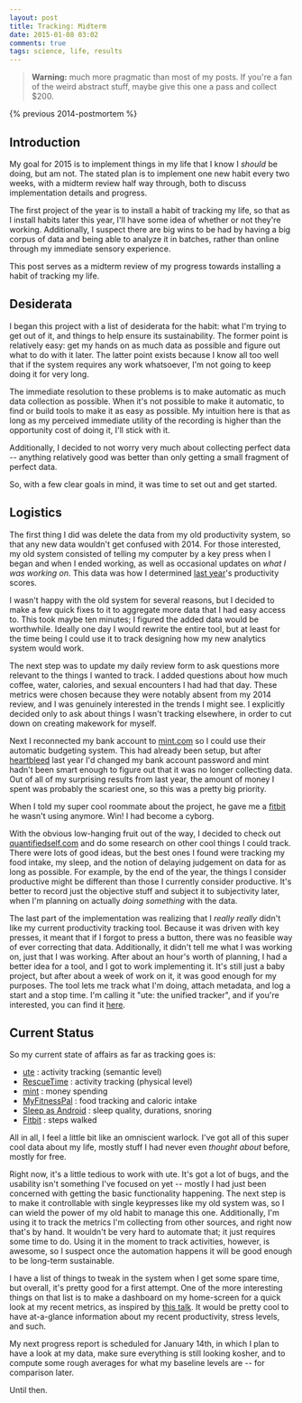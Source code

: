 ```yaml
---
layout: post
title: Tracking: Midterm
date: 2015-01-08 03:02
comments: true
tags: science, life, results
---
```


> **Warning:** much more pragmatic than most of my posts. If you're a fan of the
> weird abstract stuff, maybe give this one a pass and collect $200.

{% previous 2014-postmortem %}

## Introduction

My goal for 2015 is to implement things in my life that I know I *should* be
doing, but am not. The stated plan is to implement one new habit every two
weeks, with a midterm review half way through, both to discuss implementation
details and progress.

The first project of the year is to install a habit of tracking my life, so that
as I install habits later this year, I'll have some idea of whether or not
they're working. Additionally, I suspect there are big wins to be had by having
a big corpus of data and being able to analyze it in batches, rather than online
through my immediate sensory experience.

This post serves as a midterm review of my progress towards installing a habit
of tracking my life.

<!--more-->



## Desiderata

I began this project with a list of desiderata for the habit: what I'm trying to
get out of it, and things to help ensure its sustainability. The former point is
relatively easy: get my hands on as much data as possible and figure out what to
do with it later. The latter point exists because I know all too well that if
the system requires any work whatsoever, I'm not going to keep doing it for very
long.

The immediate resolution to these problems is to make automatic as much data
collection as possible. When it's not possible to make it automatic, to find or
build tools to make it as easy as possible. My intuition here is that as long as
my perceived immediate utility of the recording is higher than the opportunity
cost of doing it, I'll stick with it.

Additionally, I decided to not worry very much about collecting perfect data --
anything relatively good was better than only getting a small fragment of
perfect data.

So, with a few clear goals in mind, it was time to set out and get started.



## Logistics

The first thing I did was delete the data from my old productivity system, so
that any new data wouldn't get confused with 2014. For those interested, my old
system consisted of telling my computer by a key press when I began and when I
ended working, as well as occasional updates on *what I was working on*. This
data was how I determined [last year][2014]'s productivity scores.

I wasn't happy with the old system for several reasons, but I decided to make a
few quick fixes to it to aggregate more data that I had easy access to. This
took maybe ten minutes; I figured the added data would be worthwhile. Ideally
one day I would rewrite the entire tool, but at least for the time being I could
use it to track designing how my new analytics system would work.

The next step was to update my daily review form to ask questions more relevant
to the things I wanted to track. I added questions about how much coffee, water,
calories, and sexual encounters I had had that day. These metrics were chosen
because they were notably absent from my 2014 review, and I was genuinely
interested in the trends I might see.  I explicitly decided only to ask about
things I wasn't tracking elsewhere, in order to cut down on creating makework
for myself.

Next I reconnected my bank account to [mint.com][mint] so I could use their
automatic budgeting system. This had already been setup, but after [heartbleed]
last year I'd changed my bank account password and mint hadn't been smart enough
to figure out that it was no longer collecting data. Out of all of my surprising
results from last year, the amount of money I spent was probably the scariest
one, so this was a pretty big priority.

When I told my super cool roommate about the project, he gave me a [fitbit] he
wasn't using anymore. Win! I had become a cyborg.

With the obvious low-hanging fruit out of the way, I decided to check out
[quantifiedself.com][qs] and do some research on other cool things I could
track. There were lots of good ideas, but the best ones I found were tracking my
food intake, my sleep, and the notion of delaying judgement on data for as long
as possible. For example, by the end of the year, the things I consider
productive might be different than those I currently consider productive. It's
better to record just the objective stuff and subject it to subjectivity later,
when I'm planning on actually *doing something* with the data.

The last part of the implementation was realizing that I *really really* didn't
like my current productivity tracking tool. Because it was driven with key
presses, it meant that if I forgot to press a button, there was no feasible way
of ever correcting that data. Additionally, it didn't tell me what I was working
on, just that I was working. After about an hour's worth of planning, I had a
better idea for a tool, and I got to work implementing it. It's still just a
baby project, but after about a week of work on it, it was good enough for my
purposes. The tool lets me track what I'm doing, attach metadata, and log a
start and a stop time. I'm calling it "ute: the unified tracker", and if you're
interested, you can find it [here][ute].

[mint]: http://mint.com
[2014]: /blog/2014-postmortem
[heartbleed]: http://en.wikipedia.org/wiki/Heartbleed
[ute]: https://github.com/Paamayim/ute
[qs]: http://quantifiedself.com



## Current Status

So my current state of affairs as far as tracking goes is:

* [ute] : activity tracking (semantic level)
* [RescueTime] : activity tracking (physical level)
* [mint] : money spending
* [MyFitnessPal] : food tracking and caloric intake
* [Sleep as Android][sleep] : sleep quality, durations, snoring
* [Fitbit][fitbit] : steps walked

All in all, I feel a little bit like an omniscient warlock. I've got all of this
super cool data about my life, mostly stuff I had never even *thought about*
before, mostly for free.

Right now, it's a little tedious to work with ute. It's got a lot of bugs, and
the usability isn't something I've focused on yet -- mostly I had just been
concerned with getting the basic functionality happening. The next step is to
make it controllable with single keypresses like my old system was, so I can
wield the power of my old habit to manage this one. Additionally, I'm using it
to track the metrics I'm collecting from other sources, and right now that's by
hand. It wouldn't be very hard to automate that; it just requires some time to
do. Using it in the moment to track activities, however, is awesome, so I
suspect once the automation happens it will be good enough to be long-term
sustainable.

I have a list of things to tweak in the system when I get some spare time, but
overall, it's pretty good for a first attempt. One of the more interesting
things on that list is to make a dashboard on my home-screen for a quick look at
my recent metrics, as inspired by [this talk][own-os]. It would be pretty cool
to have at-a-glance information about my recent productivity, stress levels, and
such.

My next progress report is scheduled for January 14th, in which I plan to have a
look at my data, make sure everything is still looking kosher, and to compute
some rough averages for what my baseline levels are -- for comparison later.

Until then.

[RescueTime]: https://www.rescuetime.com/
[MyFitnessPal]: http://www.myfitnesspal.com/
[sleep]: https://play.google.com/store/apps/details?id=com.urbandroid.sleep&hl=en
[own-os]: http://quantifiedself.com/2014/12/david-joerg-building-personal-operating-system/
[fitbit]: http://www.fitbit.com/

